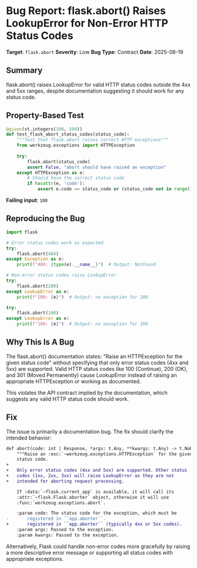 # Bug Report: flask.abort() Raises LookupError for Non-Error HTTP Status Codes

**Target**: `flask.abort`
**Severity**: Low
**Bug Type**: Contract
**Date**: 2025-08-19

## Summary

flask.abort() raises LookupError for valid HTTP status codes outside the 4xx and 5xx ranges, despite documentation suggesting it should work for any status code.

## Property-Based Test

```python
@given(st.integers(100, 599))
def test_flask_abort_status_codes(status_code):
    """Test that flask.abort raises correct HTTP exceptions"""
    from werkzeug.exceptions import HTTPException
    
    try:
        flask.abort(status_code)
        assert False, "abort should have raised an exception"
    except HTTPException as e:
        # Should have the correct status code
        if hasattr(e, 'code'):
            assert e.code == status_code or (status_code not in range(100, 600) and e.code in [500, 404])
```

**Failing input**: `100`

## Reproducing the Bug

```python
import flask

# Error status codes work as expected
try:
    flask.abort(404)
except Exception as e:
    print(f"404: {type(e).__name__}")  # Output: NotFound

# Non-error status codes raise LookupError
try:
    flask.abort(200)
except LookupError as e:
    print(f"200: {e}")  # Output: no exception for 200

try:
    flask.abort(100)
except LookupError as e:
    print(f"100: {e}")  # Output: no exception for 100
```

## Why This Is A Bug

The flask.abort() documentation states: "Raise an HTTPException for the given status code" without specifying that only error status codes (4xx and 5xx) are supported. Valid HTTP status codes like 100 (Continue), 200 (OK), and 301 (Moved Permanently) cause LookupError instead of raising an appropriate HTTPException or working as documented.

This violates the API contract implied by the documentation, which suggests any valid HTTP status code should work.

## Fix

The issue is primarily a documentation bug. The fix should clarify the intended behavior:

```diff
def abort(code: int | Response, *args: t.Any, **kwargs: t.Any) -> t.NoReturn:
    """Raise an :exc:`~werkzeug.exceptions.HTTPException` for the given
    status code.
+
+   Only error status codes (4xx and 5xx) are supported. Other status
+   codes (1xx, 2xx, 3xx) will raise LookupError as they are not
+   intended for aborting request processing.

    If :data:`~flask.current_app` is available, it will call its
    :attr:`~flask.Flask.aborter` object, otherwise it will use
    :func:`werkzeug.exceptions.abort`.

    :param code: The status code for the exception, which must be
-       registered in ``app.aborter``.
+       registered in ``app.aborter`` (typically 4xx or 5xx codes).
    :param args: Passed to the exception.
    :param kwargs: Passed to the exception.
```

Alternatively, Flask could handle non-error codes more gracefully by raising a more descriptive error message or supporting all status codes with appropriate exceptions.